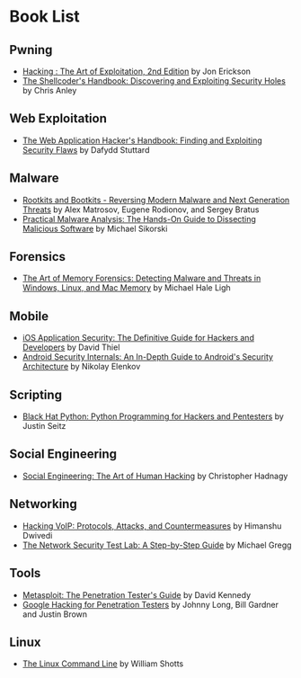 # Book List

## Pwning
 - [Hacking : The Art of Exploitation, 2nd Edition](https://www.amazon.ca/Hacking-Art-Exploitation-Jon-Erickson/dp/1593271441/) by Jon Erickson
 - [The Shellcoder's Handbook: Discovering and Exploiting Security Holes](https://www.amazon.ca/Shellcoders-Handbook-Discovering-Exploiting-Security-ebook/dp/B004P5O38Q) by Chris Anley
 
## Web Exploitation
 - [The Web Application Hacker's Handbook: Finding and Exploiting Security Flaws](https://www.amazon.ca/Web-Application-Hackers-Handbook-Exploiting/dp/1118026470) by Dafydd Stuttard
 
## Malware 
 - [Rootkits and Bootkits - Reversing Modern Malware and Next Generation Threats](https://www.amazon.de/Rootkits-Bootkits-Reversing-Malware-Generation/dp/1593277164) by Alex Matrosov, Eugene Rodionov, and Sergey Bratus
 - [Practical Malware Analysis: The Hands-On Guide to Dissecting Malicious Software](https://www.amazon.ca/Practical-Malware-Analysis-Hands--Dissecting/dp/1593272901) by Michael Sikorski
 
## Forensics
 - [The Art of Memory Forensics: Detecting Malware and Threats in Windows, Linux, and Mac Memory](https://www.amazon.ca/Art-Memory-Forensics-Detecting-Malware-ebook/dp/B00JUUZSQC) by Michael Hale Ligh

## Mobile
 - [iOS Application Security: The Definitive Guide for Hackers and Developers](https://www.amazon.ca/iOS-Application-Security-Definitive-Developers/dp/159327601X) by David Thiel
 - [Android Security Internals: An In-Depth Guide to Android's Security Architecture](https://www.amazon.ca/Android-Security-Internals--Depth-Architecture/dp/1593275811) by Nikolay Elenkov

## Scripting
 - [Black Hat Python: Python Programming for Hackers and Pentesters](https://www.amazon.ca/Black-Hat-Python-Programming-Pentesters/dp/1593275900) by Justin Seitz
 
## Social Engineering
 - [Social Engineering: The Art of Human Hacking](https://www.amazon.ca/Social-Engineering-Art-Human-Hacking/dp/0470639539) by Christopher Hadnagy

## Networking
 - [Hacking VoIP: Protocols, Attacks, and Countermeasures](https://www.amazon.com/Hacking-VoIP-Protocols-Attacks-Countermeasures/dp/1593271638) by Himanshu Dwivedi
 - [The Network Security Test Lab: A Step-by-Step Guide](https://www.amazon.ca/Network-Security-Test-Step---Step/dp/1118987055) by Michael Gregg
 
## Tools
 - [Metasploit: The Penetration Tester's Guide](https://www.amazon.ca/Metasploit-Penetration-Testers-David-Kennedy/dp/159327288X) by David Kennedy
 - [Google Hacking for Penetration Testers](https://www.amazon.com/Google-Hacking-Penetration-Testers-Johnny/dp/1597491764) by Johnny Long,  Bill Gardner and Justin Brown

## Linux
- [The Linux Command Line](http://www.linuxcommand.org/) by William Shotts
